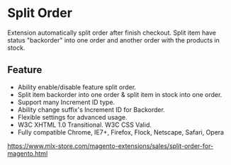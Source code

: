# Split Order

Extension automatically split order after finish checkout. Split item have status "backorder" into one order and another order with the products in stock.

## Feature
- Ability enable/disable feature split order.
- Split item backorder into one order & split item in stock into one order.
- Support many Increment ID type.
- Ability change suffix's Increment ID for Backorder.
- Flexible settings for advanced usage.
- W3C XHTML 1.0 Transitional. W3C CSS Valid.
- Fully compatible Chrome, IE7+, Firefox, Flock, Netscape, Safari, Opera

https://www.mlx-store.com/magento-extensions/sales/split-order-for-magento.html
